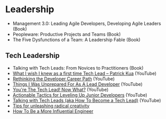 # Leadership

- Management 3.0: Leading Agile Developers, Developing Agile Leaders (Book)
- Peopleware: Productive Projects and Teams (Book)
- The Five Dysfunctions of a Team: A Leadership Fable (Book)

## Tech Leadership

- Talking with Tech Leads: From Novices to Practitioners (Book)
- [What I wish I knew as a first time Tech Lead – Patrick Kua](https://www.youtube.com/watch?v=CjgWwmBW-bc) (YouTube)
- [Rethinking the Developer Career Path](https://www.youtube.com/watch?v=yIPbE7BssOs) (YouTube)
- [Things I Was Unprepared For As A Lead Developer](https://www.youtube.com/watch?v=AwuqJ1qORag) (YouTube)
- [You're The Tech Lead! Now What?](https://www.youtube.com/watch?v=muls9BogsVQ) (YouTube)
- [Actionable Tactics for Leveling Up Junior Developers](https://www.youtube.com/watch?v=SLWpMGs1E9E) (YouTube)
- [Talking with Tech Leads (aka How To Become a Tech Lead)](https://www.youtube.com/watch?v=V_sRgLpt_n0) (YouTube)
- [Tips for unleashing radical creativity](https://blog.x.company/tips-for-unleashing-radical-creativity-f4ba55602e17)
- [How To Be a More Influential Engineer](https://developer.squareup.com/blog/how-to-be-a-more-influential-engineer/)
